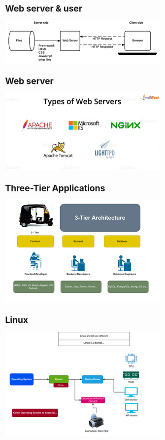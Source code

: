 # Web server & user
<kbd>![image](img/user_server.png)</kbd>

# Web server
<kbd>![image](img/web_server.png)</kbd>

# Three-Tier Applications
<kbd>![image](img/3-tire.png)</kbd>

# Linux
<kbd>![image](img/linux.png)</kbd>